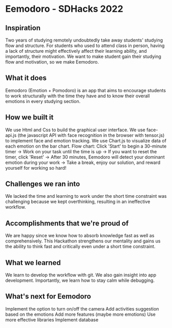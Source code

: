 # Eemodoro - SDHacks 2022

## Inspiration
Two years of studying remotely undoubtedly take away students' studying flow and structure. For students who used to attend class in person, having a lack of structure might effectively affect their learning ability, and importantly, their motivation. We want to make student gain their studying flow and motivation, so we make Eemodoro.

## What it does
Eemodoro (Emotion + Pomodoro) is an app that aims to encourage students to work structurally with the time they have and to know their overall emotions in every studying section.

## How we built it
We use Html and Css to build the graphical user interface.
We use face-api.js (the javascript API with face recognition in the browser with tensor.js) to implement face and emotion tracking.
We use Chart.js to visualize data of each emotion on the bar chart.
Flow chart: Click 'Start' to begin a 30-minute timer -> Work on your task until the time is up -> If you want to reset the timer, click 'Reset' -> After 30 minutes, Eemodoro will detect your dominant emotion during your work -> Take a break, enjoy our solution, and reward yourself for working so hard!

## Challenges we ran into
We lacked the time and learning to work under the short time constraint was challenging because we kept overthinking, resulting in an ineffective workflow.

## Accomplishments that we're proud of
We are happy since we know how to absorb knowledge fast as well as comprehensively. This Hackathon strengthens our mentality and gains us the ability to think fast and critically even under a short time constraint.

## What we learned
We learn to develop the workflow with git. We also gain insight into app development. Importantly, we learn how to stay calm while debugging.

## What's next for Eemodoro
Implement the option to turn on/off the camera
Add activities suggestion based on the emotions
Add more features (maybe more emotions)
Use more effective libraries
Implement database

